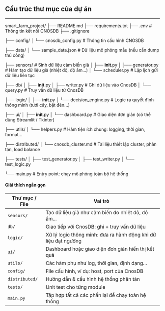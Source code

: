 ## Cấu trúc thư mục của dự án
---
smart_farm_project/
├── README.md
├── requirements.txt
├── .env                       # Thông tin kết nối CNOSDB
├── .gitignore

├── config/
│   └── cnosdb_config.py       # Thông tin cấu hình CNOSDB

├── data/
│   └── sample_data.json       # Dữ liệu mô phỏng mẫu (nếu cần dump thủ công)

├── sensors/                   # Sinh dữ liệu cảm biến giả
│   ├── __init__.py
│   ├── generator.py           # Hàm tạo dữ liệu giả (nhiệt độ, độ ẩm...)
│   └── scheduler.py           # Lập lịch gửi dữ liệu liên tục

├── db/
│   ├── __init__.py
│   ├── writer.py              # Ghi dữ liệu vào CnosDB
│   └── query.py               # Truy vấn dữ liệu từ CnosDB

├── logic/
│   ├── __init__.py
│   └── decision_engine.py     # Logic ra quyết định thông minh (tưới cây, bật đèn...)

├── ui/
│   ├── __init__.py
│   └── dashboard.py           # Giao diện đơn giản (có thể dùng Streamlit / Tkinter)

├── utils/
│   └── helpers.py             # Hàm tiện ích chung: logging, thời gian, format...

├── distributed/
│   └── cnosdb_cluster.md      # Tài liệu thiết lập cluster, phân tán, load balance

├── tests/
│   ├── test_generator.py
│   ├── test_writer.py
│   └── test_logic.py

└── main.py                    # Entry point: chạy mô phỏng toàn bộ hệ thống

#### Giải thích ngắn gọn

| Thư mục / File | Vai trò                                                         |
| -------------- | --------------------------------------------------------------- |
| `sensors/`     | Tạo dữ liệu giả như cảm biến đo nhiệt độ, độ ẩm...              |
| `db/`          | Giao tiếp với CnosDB: ghi + truy vấn dữ liệu                    |
| `logic/`       | Xử lý logic thông minh: đưa ra hành động khi dữ liệu đạt ngưỡng |
| `ui/`          | Dashboard hoặc giao diện đơn giản hiển thị kết quả              |
| `utils/`       | Các hàm phụ như log, thời gian, định dạng...                    |
| `config/`      | File cấu hình, ví dụ: host, port của CnosDB                     |
| `distributed/` | Hướng dẫn & cấu hình hệ thống phân tán                          |
| `tests/`       | Unit test cho từng module                                       |
| `main.py`      | Tập hợp tất cả các phần lại để chạy toàn hệ thống               |
